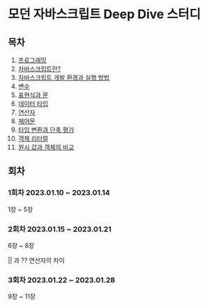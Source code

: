 # 모던 자바스크립트 Deep Dive 스터디

## 목차

1. [프로그래밍](1.프로그래밍.md)
2. [자바스크립트란?](2.자바스크립트란.md)
3. [자바스크립트 개발 환경과 실행 방법](3.자바스크립트_개발_환경과_실행_방법.md)
4. [변수](4.변수.md)
5. [표현식과 문](5.표현식과_문.md)
6. [데이터 타입](6.데이터%20타입.md)
7. [연산자](7.연산자.md)
8. [제어문](8.제어문)
9. [타입 변환과 단축 평가](9.타입%20변환과%20단축%20평가)
10. [객체 리터럴](10.객체%20리터럴)
11. [원시 값과 객체의 비교](11.원시%20값과%20객체의%20비교)

## 회차

### 1회차 2023.01.10 ~ 2023.01.14

1장 ~ 5장

### 2회차 2023.01.15 ~ 2023.01.21

6장 ~ 8장

|| 과 ?? 연산자의 차이
### 3회차 2023.01.22 ~ 2023.01.28

9장 ~ 11장
